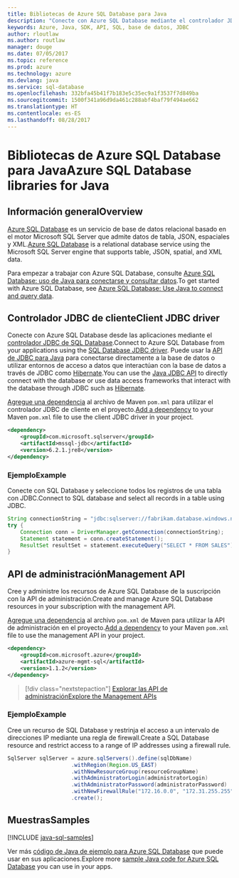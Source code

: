 ```yaml
---
title: Bibliotecas de Azure SQL Database para Java
description: "Conecte con Azure SQL Database mediante el controlador JDBC o administre las instancias de Azure SQL Database con la API de administración."
keywords: Azure, Java, SDK, API, SQL, base de datos, JDBC
author: rloutlaw
ms.author: routlaw
manager: douge
ms.date: 07/05/2017
ms.topic: reference
ms.prod: azure
ms.technology: azure
ms.devlang: java
ms.service: sql-database
ms.openlocfilehash: 332bfa45b41f7b183e5c35ec9a1f3537f7d849ba
ms.sourcegitcommit: 1500f341a96d9da461c288abf4baf79f494ae662
ms.translationtype: HT
ms.contentlocale: es-ES
ms.lasthandoff: 08/28/2017
---
```

# <a name="azure-sql-database-libraries-for-java"></a><span data-ttu-id="c1b8e-104">Bibliotecas de Azure SQL Database para Java</span><span class="sxs-lookup"><span data-stu-id="c1b8e-104">Azure SQL Database libraries for Java</span></span>

## <a name="overview"></a><span data-ttu-id="c1b8e-105">Información general</span><span class="sxs-lookup"><span data-stu-id="c1b8e-105">Overview</span></span>

<span data-ttu-id="c1b8e-106">[Azure SQL Database](/azure/sql-database/sql-database-technical-overview) es un servicio de base de datos relacional basado en el motor Microsoft SQL Server que admite datos de tabla, JSON, espaciales y XML.</span><span class="sxs-lookup"><span data-stu-id="c1b8e-106">[Azure SQL Database](/azure/sql-database/sql-database-technical-overview) is a relational database service using the Microsoft SQL Server engine that supports table, JSON, spatial, and XML data.</span></span> 

<span data-ttu-id="c1b8e-107">Para empezar a trabajar con Azure SQL Database, consulte [Azure SQL Database: uso de Java para conectarse y consultar datos](/azure/sql-database/sql-database-connect-query-java).</span><span class="sxs-lookup"><span data-stu-id="c1b8e-107">To get started with Azure SQL Database, see [Azure SQL Database: Use Java to connect and query data](/azure/sql-database/sql-database-connect-query-java).</span></span>

## <a name="client-jdbc-driver"></a><span data-ttu-id="c1b8e-108">Controlador JDBC de cliente</span><span class="sxs-lookup"><span data-stu-id="c1b8e-108">Client JDBC driver</span></span>

<span data-ttu-id="c1b8e-109">Conecte con Azure SQL Database desde las aplicaciones mediante el [controlador JDBC de SQL Database](/sql/connect/jdbc/microsoft-jdbc-driver-for-sql-server).</span><span class="sxs-lookup"><span data-stu-id="c1b8e-109">Connect to Azure SQL Database from your applications using the [SQL Database JDBC driver](/sql/connect/jdbc/microsoft-jdbc-driver-for-sql-server).</span></span> <span data-ttu-id="c1b8e-110">Puede usar la [API de JDBC para Java](https://docs.oracle.com/javase/8/docs/technotes/guides/jdbc/) para conectarse directamente a la base de datos o utilizar entornos de acceso a datos que interactúan con la base de datos a través de JDBC como [Hibernate](http://hibernate.org/).</span><span class="sxs-lookup"><span data-stu-id="c1b8e-110">You can use the [Java JDBC API](https://docs.oracle.com/javase/8/docs/technotes/guides/jdbc/) to directly connect with the database or use data access frameworks that interact with the database through JDBC such as [Hibernate](http://hibernate.org/).</span></span>

<span data-ttu-id="c1b8e-111">[Agregue una dependencia](https://maven.apache.org/guides/getting-started/index.html#How_do_I_use_external_dependencies) al archivo de Maven `pom.xml` para utilizar el controlador JDBC de cliente en el proyecto.</span><span class="sxs-lookup"><span data-stu-id="c1b8e-111">[Add a dependency](https://maven.apache.org/guides/getting-started/index.html#How_do_I_use_external_dependencies) to your Maven `pom.xml` file to use the client JDBC driver in your project.</span></span>


```XML
<dependency>
    <groupId>com.microsoft.sqlserver</groupId>
    <artifactId>mssql-jdbc</artifactId>
    <version>6.2.1.jre8</version>
</dependency>
```   

### <a name="example"></a><span data-ttu-id="c1b8e-112">Ejemplo</span><span class="sxs-lookup"><span data-stu-id="c1b8e-112">Example</span></span>

<span data-ttu-id="c1b8e-113">Conecte con SQL Database y seleccione todos los registros de una tabla con JDBC.</span><span class="sxs-lookup"><span data-stu-id="c1b8e-113">Connect to SQL database and select all records in a table using JDBC.</span></span>

```java
String connectionString = "jdbc:sqlserver://fabrikam.database.windows.net:1433;database=fiber;user=raisa;password=testpass;encrypt=true;hostNameInCertificate=*.database.windows.net;loginTimeout=30;";
try {
    Connection conn = DriverManager.getConnection(connectionString);
    Statement statement = conn.createStatement();
    ResultSet resultSet = statement.executeQuery("SELECT * FROM SALES");
}  
```

## <a name="management-api"></a><span data-ttu-id="c1b8e-114">API de administración</span><span class="sxs-lookup"><span data-stu-id="c1b8e-114">Management API</span></span>

<span data-ttu-id="c1b8e-115">Cree y administre los recursos de Azure SQL Database de la suscripción con la API de administración.</span><span class="sxs-lookup"><span data-stu-id="c1b8e-115">Create and manage Azure SQL Database resources in your subscription with the management API.</span></span>   

<span data-ttu-id="c1b8e-116">[Agregue una dependencia](https://maven.apache.org/guides/getting-started/index.html#How_do_I_use_external_dependencies) al archivo `pom.xml` de Maven para utilizar la API de administración en el proyecto.</span><span class="sxs-lookup"><span data-stu-id="c1b8e-116">[Add a dependency](https://maven.apache.org/guides/getting-started/index.html#How_do_I_use_external_dependencies) to your Maven `pom.xml` file to use the management API in your project.</span></span>


```XML
<dependency>
    <groupId>com.microsoft.azure</groupId>
    <artifactId>azure-mgmt-sql</artifactId>
    <version>1.1.2</version>
</dependency>
```

> [!div class="nextstepaction"]
> [<span data-ttu-id="c1b8e-117">Explorar las API de administración</span><span class="sxs-lookup"><span data-stu-id="c1b8e-117">Explore the Management APIs</span></span>](/java/api/overview/azure/sql/managementapi)

### <a name="example"></a><span data-ttu-id="c1b8e-118">Ejemplo</span><span class="sxs-lookup"><span data-stu-id="c1b8e-118">Example</span></span>

<span data-ttu-id="c1b8e-119">Cree un recurso de SQL Database y restrinja el acceso a un intervalo de direcciones IP mediante una regla de firewall.</span><span class="sxs-lookup"><span data-stu-id="c1b8e-119">Create a SQL Database resource and restrict access to a range of IP addresses using a firewall rule.</span></span>

```java
SqlServer sqlServer = azure.sqlServers().define(sqlDbName)
                    .withRegion(Region.US_EAST)
                    .withNewResourceGroup(resourceGroupName)
                    .withAdministratorLogin(administratorLogin)
                    .withAdministratorPassword(administratorPassword)
                    .withNewFirewallRule("172.16.0.0", "172.31.255.255")
                    .create();
```

## <a name="samples"></a><span data-ttu-id="c1b8e-120">Muestras</span><span class="sxs-lookup"><span data-stu-id="c1b8e-120">Samples</span></span>

[!INCLUDE [java-sql-samples](../docs-ref-conceptual/includes/sql.md)]

<span data-ttu-id="c1b8e-121">Ver más [código de Java de ejemplo para Azure SQL Database](https://azure.microsoft.com/resources/samples/?platform=java&term=SQL) que puede usar en sus aplicaciones.</span><span class="sxs-lookup"><span data-stu-id="c1b8e-121">Explore more [sample Java code for Azure SQL Database](https://azure.microsoft.com/resources/samples/?platform=java&term=SQL) you can use in your apps.</span></span>